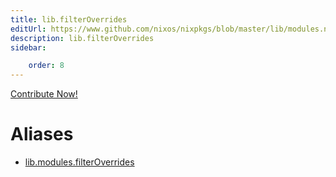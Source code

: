 ```yaml
---
title: lib.filterOverrides
editUrl: https://www.github.com/nixos/nixpkgs/blob/master/lib/modules.nix#L934C21
description: lib.filterOverrides
sidebar:

    order: 8
---
```


<a href="https://www.github.com/nixos/nixpkgs/blob/master/lib/modules.nix#L934C21">Contribute Now!</a>


# Aliases

- [lib.modules.filterOverrides](reference/lib/modules/lib-modules-filterOverrides)



